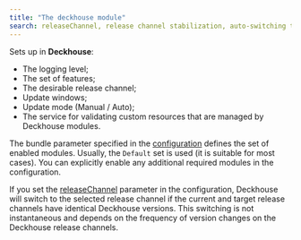 ```yaml
---
title: "The deckhouse module"
search: releaseChannel, release channel stabilization, auto-switching the release channel
---
```


Sets up in **Deckhouse**:
- The logging level;
- The set of features;
- The desirable release channel;
- Update windows;
- Update mode (Manual / Auto); 
- The service for validating custom resources that are managed by Deckhouse modules.

The bundle parameter specified in the [configuration](configuration.html#parameters-bundle) defines the set of enabled modules. Usually, the `Default` set is used (it is suitable for most cases). You can explicitly enable any additional required modules in the configuration.

If you set the [releaseChannel](configuration.html#parameters-releasechannel) parameter in the configuration, Deckhouse will switch to the selected release channel if the current and target release channels have identical Deckhouse versions. This switching is not instantaneous and depends on the frequency of version changes on the Deckhouse release channels.
